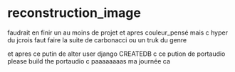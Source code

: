 # reconstruction_image

faudrait en finir un au moins de projet et apres couleur_pensé mais c hyper du jcrois faut faire la suite de carbonacci ou un truk du genre

et apres ce putin de alter user django CREATEDB c ce pution de portaudio please build the portaudio c paaaaaaaas ma journée ca

